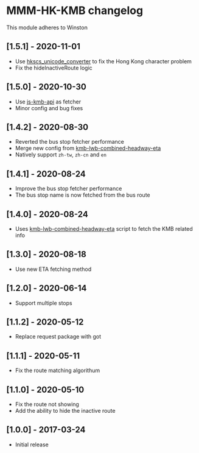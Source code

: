 # MMM-HK-KMB changelog
This module adheres to Winston

## [1.5.1] - 2020-11-01
* Use [hkscs_unicode_converter](https://github.com/chaklim/hkscs_unicode_converter) to fix the Hong Kong character problem
* Fix the hideInactiveRoute logic

## [1.5.0] - 2020-10-30
* Use [js-kmb-api](https://github.com/miklcct/js-kmb-api) as fetcher
* Minor config and bug fixes

## [1.4.2] - 2020-08-30
* Reverted the bus stop fetcher performance
* Merge new config from [kmb-lwb-combined-headway-eta](https://github.com/miklcct/kmb-lwb-combined-headway-eta)
* Natively support ```zh-tw```, ```zh-cn``` and ```en```

## [1.4.1] - 2020-08-24
* Improve the bus stop fetcher performance
* The bus stop name is now fetched from the bus route

## [1.4.0] - 2020-08-24
* Uses [kmb-lwb-combined-headway-eta](https://github.com/miklcct/kmb-lwb-combined-headway-eta) script to fetch the KMB related info

## [1.3.0] - 2020-08-18
* Use new ETA fetching method

## [1.2.0] - 2020-06-14
* Support multiple stops

## [1.1.2] - 2020-05-12
* Replace request package with got

## [1.1.1] - 2020-05-11
* Fix the route matching algorithum

## [1.1.0] - 2020-05-10
* Fix the route not showing
* Add the ability to hide the inactive route

## [1.0.0] - 2017-03-24 
* Initial release